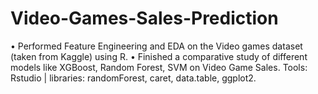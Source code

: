 # Video-Games-Sales-Prediction

•	Performed Feature Engineering and EDA on the Video games dataset (taken from Kaggle) using R.
•	Finished a comparative study of different models like XGBoost, Random Forest, SVM on Video Game Sales. Tools: Rstudio | libraries: randomForest, caret, data.table, ggplot2. 
